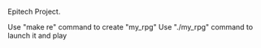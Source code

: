 Epitech Project.

Use "make re" command to create "my_rpg"
Use "./my_rpg" command to launch it and play
